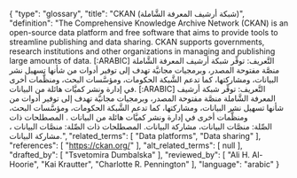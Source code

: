 {
    "type": "glossary",
    "title": "CKAN (شبكة أرشيف المعرفة الشَّاملة)",
    "definition": "The Comprehensive Knowledge Archive Network (CKAN) is an open-source data platform and free software that aims to provide tools to streamline publishing and data sharing. CKAN supports governments, research institutions and other organizations in managing and publishing large amounts of data. [:ARABIC] التَّعريف: توفِّر شبكة أرشيف المعرفة الشَّاملة منصَّة مفتوحة المصدر، وبرمجيات مجانيَّة تهدف إلى توفير أدوات من شأنها تسهيل نشر البيانات، ومشاركتها، كما تدعم الشَّبكة الحكومات، ومؤسَّسات البحث، ومنظَّمات أخرى في إدارة ونشر كميَّات هائلة من البيانات. [:ARABIC] التَّعريف: توفِّر شبكة أرشيف المعرفة الشَّاملة منصَّة مفتوحة المصدر، وبرمجيات مجانيَّة تهدف إلى توفير أدوات من شأنها تسهيل نشر البيانات، ومشاركتها، كما تدعم الشَّبكة الحكومات، ومؤسَّسات البحث، ومنظَّمات أخرى في إدارة ونشر كميَّات هائلة من البيانات . المصطلحات ذات الصِّلة: منصَّات البيانات، مشاركة البيانات. المصطلحات ذات الصِّلة:  منصَّات البيانات ، مشاركة البيانات.",
    "related_terms": [
        "Data platforms",
        "Data sharing"
    ],
    "references": [
        "https://ckan.org/"
    ],
    "alt_related_terms": [
        null
    ],
    "drafted_by": [
        "Tsvetomira Dumbalska"
    ],
    "reviewed_by": [
        "Ali H. Al-Hoorie",
        "Kai Krautter",
        "Charlotte R. Pennington"
    ],
    "language": "arabic"
}